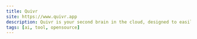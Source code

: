 ```yaml
---
title: Quivr
site: https://www.quivr.app
description: Quivr is your second brain in the cloud, designed to easily store and retrieve unstructured information.
tags: [ai, tool, opensource]
---
```

